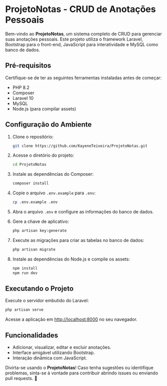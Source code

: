 # ProjetoNotas - CRUD de Anotações Pessoais

Bem-vindo ao **ProjetoNotas**, um sistema completo de CRUD para gerenciar suas anotações pessoais. Este projeto utiliza o framework Laravel, Bootstrap para o front-end, JavaScript para interatividade e MySQL como banco de dados.

## Pré-requisitos
Certifique-se de ter as seguintes ferramentas instaladas antes de começar:
- PHP 8.2
- Composer
- Laravel 10
- MySQL
- Node.js (para compilar assets)

## Configuração do Ambiente
1. Clone o repositório:
   ```bash
   git clone https://github.com/KayeneTeixeira/ProjetoNotas.git
   ```

2. Acesse o diretório do projeto:
   ```bash
   cd ProjetoNotas
   ```

3. Instale as dependências do Composer:
   ```bash
   composer install
   ```

4. Copie o arquivo `.env.example` para `.env`:
   ```bash
   cp .env.example .env
   ```

5. Abra o arquivo `.env` e configure as informações do banco de dados.

6. Gere a chave de aplicativo:
   ```bash
   php artisan key:generate
   ```

7. Execute as migrações para criar as tabelas no banco de dados:
   ```bash
   php artisan migrate
   ```

8. Instale as dependências do Node.js e compile os assets:
   ```bash
   npm install
   npm run dev
   ```

## Executando o Projeto
Execute o servidor embutido do Laravel:
```bash
php artisan serve
```

Acesse a aplicação em [http://localhost:8000](http://localhost:8000) no seu navegador.

## Funcionalidades
- Adicionar, visualizar, editar e excluir anotações.
- Interface amigável utilizando Bootstrap.
- Interação dinâmica com JavaScript.

Divirta-se usando o **ProjetoNotas**! Caso tenha sugestões ou identifique problemas, sinta-se à vontade para contribuir abrindo issues ou enviando pull requests. 🚀